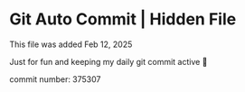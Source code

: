# Git Auto Commit | Hidden File

This file was added Feb 12, 2025

Just for fun and keeping my daily git commit active 🤪

commit number: 375307
